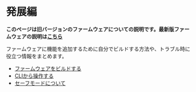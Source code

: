 # 発展編

**このページは旧バージョンのファームウェアについての説明です。最新版ファームウェアの説明は[こちら](../v1/README.md)**

ファームウェアに機能を追加するために自分でビルドする方法や、トラブル時に役立つ情報をまとめます。

- [ファームウェアをビルドする](build_firmware.md)
- [CLIから操作する](cli.md)
- [セーフモードについて](safemode.md)